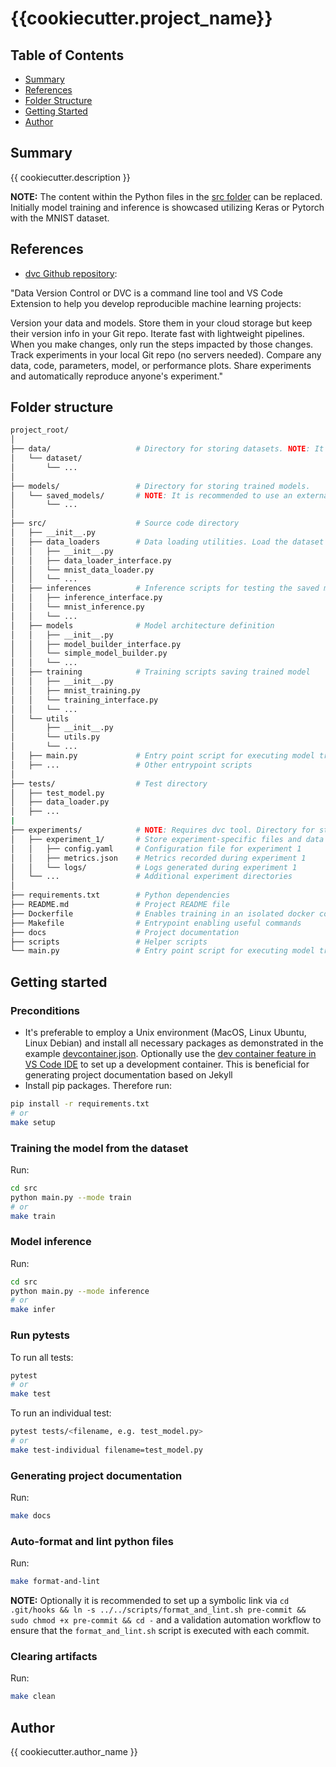 # {{cookiecutter.project_name}}

## Table of Contents

- [Summary](#summary)
- [References](#references)
- [Folder Structure](#folder-structure)
- [Getting Started](#getting-started)
- [Author](#author)

## Summary

{{ cookiecutter.description }}

**NOTE:** The content within the Python files in the [src folder](./src/) can be replaced. Initially model training and inference is showcased utilizing Keras or Pytorch with the MNIST dataset.

## References

- [dvc Github repository](https://github.com/iterative/dvc):

"Data Version Control or DVC is a command line tool and VS Code Extension to help you develop reproducible machine learning projects:

Version your data and models. Store them in your cloud storage but keep their version info in your Git repo.
Iterate fast with lightweight pipelines. When you make changes, only run the steps impacted by those changes.
Track experiments in your local Git repo (no servers needed).
Compare any data, code, parameters, model, or performance plots.
Share experiments and automatically reproduce anyone's experiment."

## Folder structure

```sh
project_root/
│
├── data/                   # Directory for storing datasets. NOTE: It is recommended to use an external BLOB storage for managing data to maintain a lean GitHub repository. Hence the dvc tool proves to be useful.
│   └── dataset/
│       └── ...
│
├── models/                 # Directory for storing trained models. 
│   └── saved_models/       # NOTE: It is recommended to use an external BLOB storage for managing models to maintain a lean GitHub repository. Hence the dvc tool proves to be useful.
│       └── ...
│
├── src/                    # Source code directory
│   ├── __init__.py
│   ├── data_loaders        # Data loading utilities. Load the dataset from the specified directory (data/ in this case) or from external sources like databases or APIs
│   │   ├── __init__.py
│   │   ├── data_loader_interface.py
│   │   └── mnist_data_loader.py
│   │   └── ...
│   ├── inferences          # Inference scripts for testing the saved model
│   │   ├── inference_interface.py
│   │   └── mnist_inference.py
│   │   └── ...
│   ├── models              # Model architecture definition
│   │   ├── __init__.py
│   │   ├── model_builder_interface.py
│   │   └── simple_model_builder.py
│   │   └── ...
│   ├── training            # Training scripts saving trained model
│   │   ├── __init__.py
│   │   ├── mnist_training.py
│   │   └── training_interface.py
│   │   └── ...
│   └── utils
│       ├── __init__.py
│       └── utils.py
│       └── ...
│   ├── main.py             # Entry point script for executing model training or inference
│   ├── ...                 # Other entrypoint scripts
│
├── tests/                  # Test directory
│   ├── test_model.py       
│   ├── data_loader.py      
│   ├── ...      
|
├── experiments/            # NOTE: Requires dvc tool. Directory for storing experiment configurations, results, and logs
│   ├── experiment_1/       # Store experiment-specific files and data here
│   │   ├── config.yaml     # Configuration file for experiment 1
│   │   ├── metrics.json    # Metrics recorded during experiment 1
│   │   └── logs/           # Logs generated during experiment 1
│   └── ...                 # Additional experiment directories
│
├── requirements.txt        # Python dependencies
├── README.md               # Project README file
├── Dockerfile              # Enables training in an isolated docker container
├── Makefile                # Entrypoint enabling useful commands
├── docs                    # Project documentation
├── scripts                 # Helper scripts
└── main.py                 # Entry point script for executing model training or inference
```

## Getting started

### Preconditions

- It's preferable to employ a Unix environment (MacOS, Linux Ubuntu, Linux Debian) and install all necessary packages as demonstrated in the example [devcontainer.json](./.devcontainer/devcontainer.json). Optionally use the [dev container feature in VS Code IDE](https://code.visualstudio.com/docs/devcontainers/containers) to set up a development container. This is beneficial for generating project documentation based on Jekyll
- Install pip packages. Therefore run:

```sh
pip install -r requirements.txt
# or
make setup
```

### Training the model from the dataset

Run:

```sh
cd src 
python main.py --mode train
# or
make train
```

### Model inference

Run:

```sh
cd src
python main.py --mode inference
# or
make infer
```

### Run pytests

To run all tests:

```sh
pytest
# or
make test
```

To run an individual test:

```sh
pytest tests/<filename, e.g. test_model.py>
# or
make test-individual filename=test_model.py
```

### Generating project documentation

Run:

```sh
make docs
```

### Auto-format and lint python files

Run:

```sh
make format-and-lint
```

**NOTE:** Optionally it is recommended to set up a symbolic link via `cd .git/hooks && ln -s ../../scripts/format_and_lint.sh pre-commit && sudo chmod +x pre-commit && cd -` and a validation automation workflow to ensure that the `format_and_lint.sh` script is executed with each commit.

### Clearing artifacts

Run:

```sh
make clean
```

## Author

{{ cookiecutter.author_name }}